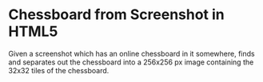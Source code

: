 # Chessboard from Screenshot in HTML5

Given a screenshot which has an online chessboard in it somewhere, finds and separates out the chessboard into a 256x256 px image containing the 32x32 tiles of the chessboard.
